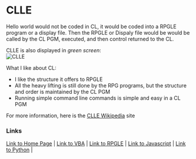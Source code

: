 # CLLE


Hello world would not be coded in CL, it would be coded into a RPGLE program or a display file.  Then the RPGLE or Dispaly file would be would be called by the CL PGM, executed, and then control returned to the CL. 

CLLE is also displayed in _green screen_:   
![CLLE](https://i.stack.imgur.com/PyQsz.png)

What I like about CL: 
* I like the structure it offers to RPGLE
* All the heavy lifting is still done by the RPG programs, but the structure and order is maintained by the CL PGM
* Running simple command line commands is simple and easy in a CL PGM

For more information, here is the  [CLLE Wikipedia](https://en.wikipedia.org/wiki/Control_Language) site

### Links
[Link to Home Page](https://github.com/Dwalden2021/My_Project/blob/main/README.md) | 
[Link to VBA](https://github.com/Dwalden2021/My_Project/blob/main/VBA.md) | 
[Link to RPGLE](https://github.com/Dwalden2021/My_Project/blob/main/RPGLE.md) | 
[Link to Javascript](https://github.com/Dwalden2021/My_Project/blob/main/JavaScript.md) | 
[Link to Python](https://github.com/Dwalden2021/My_Project/blob/main/Python.md) | 

